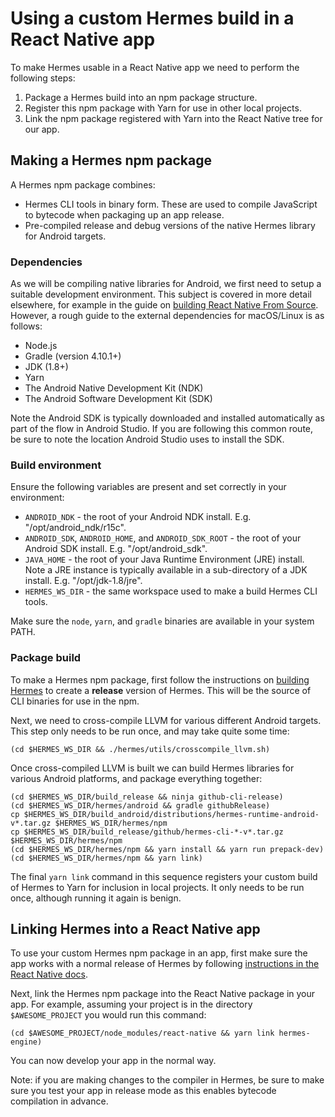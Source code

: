 # Using a custom Hermes build in a React Native app

To make Hermes usable in a React Native app we need to perform the following steps:

1. Package a Hermes build into an npm package structure.
2. Register this npm package with Yarn for use in other local projects.
3. Link the npm package registered with Yarn into the React Native tree for our app.

## Making a Hermes npm package

A Hermes npm package combines:
* Hermes CLI tools in binary form. These are used to compile JavaScript to bytecode when packaging up an app release.
* Pre-compiled release and debug versions of the native Hermes library for Android targets.

### Dependencies
As we will be compiling native libraries for Android, we first need to setup a suitable development environment. This subject is covered in more detail elsewhere, for example in the guide on [building React Native From Source](https://github.com/facebook/react-native/wiki/Building-from-source). However, a rough guide to the external dependencies for macOS/Linux is as follows:

* Node.js
* Gradle (version 4.10.1+)
* JDK (1.8+)
* Yarn
* The Android Native Development Kit (NDK)
* The Android Software Development Kit (SDK)

Note the Android SDK is typically downloaded and installed automatically as part of the flow in Android Studio. If you are following this common route, be sure to note the location Android Studio uses to install the SDK.

### Build environment

Ensure the following variables are present and set correctly in your environment:

* `ANDROID_NDK` - the root of your Android NDK install. E.g. "/opt/android_ndk/r15c".
* `ANDROID_SDK`, `ANDROID_HOME`, and `ANDROID_SDK_ROOT` - the root of your Android SDK install. E.g. "/opt/android_sdk".
* `JAVA_HOME` - the root of your Java Runtime Environment (JRE) install. Note a JRE instance is typically available in a sub-directory of a JDK install. E.g. "/opt/jdk-1.8/jre".
* `HERMES_WS_DIR` - the same workspace used to make a build Hermes CLI tools.

Make sure the `node`, `yarn`, and `gradle` binaries are available in your system PATH.

### Package build

To make a Hermes npm package, first follow the instructions on [building Hermes](doc/BuildingAndRunning.md) to create a **release** version of Hermes. This will be the source of CLI binaries for use in the npm.

Next, we need to cross-compile LLVM for various different Android targets. This step only needs to be run once, and may take quite some time:

```shell
(cd $HERMES_WS_DIR && ./hermes/utils/crosscompile_llvm.sh)
```

Once cross-compiled LLVM is built we can build Hermes libraries for various Android platforms, and package everything together:

```shell
(cd $HERMES_WS_DIR/build_release && ninja github-cli-release)
(cd $HERMES_WS_DIR/hermes/android && gradle githubRelease)
cp $HERMES_WS_DIR/build_android/distributions/hermes-runtime-android-v*.tar.gz $HERMES_WS_DIR/hermes/npm
cp $HERMES_WS_DIR/build_release/github/hermes-cli-*-v*.tar.gz $HERMES_WS_DIR/hermes/npm
(cd $HERMES_WS_DIR/hermes/npm && yarn install && yarn run prepack-dev)
(cd $HERMES_WS_DIR/hermes/npm && yarn link)
```

The final `yarn link` command in this sequence registers your custom build of Hermes to Yarn for inclusion in local projects. It only needs to be run once, although running it again is benign.

## Linking Hermes into a React Native app

To use your custom Hermes npm package in an app, first make sure the app works with a normal release of Hermes by following [instructions in the React Native docs](https://facebook.github.io/react-native/docs/hermes).

Next, link the Hermes npm package into the React Native package in your app. For example, assuming your project is in the directory `$AWESOME_PROJECT` you would run this command:

```shell
(cd $AWESOME_PROJECT/node_modules/react-native && yarn link hermes-engine)
```

You can now develop your app in the normal way.

Note: if you are making changes to the compiler in Hermes, be sure to make sure you test your app in release mode as this enables bytecode compilation in advance.

